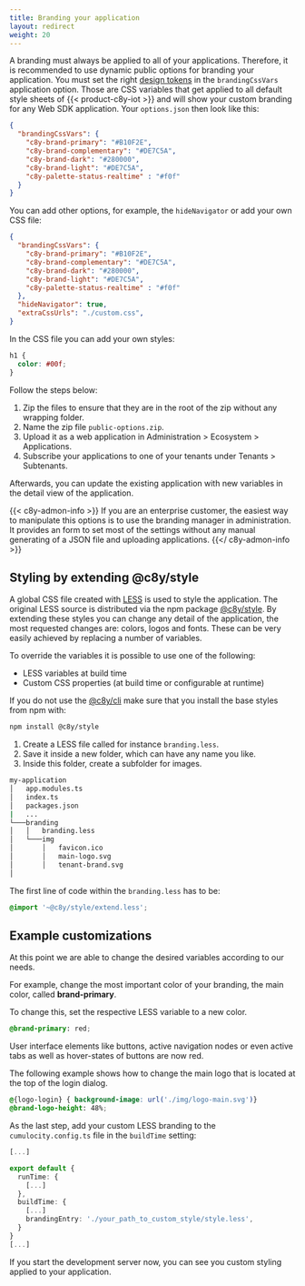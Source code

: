 ```yaml
---
title: Branding your application
layout: redirect
weight: 20
---
```


A branding must always be applied to all of your applications. Therefore, it is recommended to use
dynamic public options for branding your application. You must set the right
[design tokens](https://styleguide.cumulocity.com/apps/codex/#/ui-guidelines/foundations/design-tokens/overview) in the `brandingCssVars`
application option. Those are CSS variables that get applied to all default style sheets of
{{< product-c8y-iot >}} and will show your custom branding for any Web SDK application. Your `options.json` then
look like this:

```json
{
  "brandingCssVars": {
    "c8y-brand-primary": "#B10F2E",
    "c8y-brand-complementary": "#DE7C5A",
    "c8y-brand-dark": "#280000",
    "c8y-brand-light": "#DE7C5A",
    "c8y-palette-status-realtime" : "#f0f"
  }
}
```

You can add other options, for example, the `hideNavigator` or add your own CSS file:

```json
{
  "brandingCssVars": {
    "c8y-brand-primary": "#B10F2E",
    "c8y-brand-complementary": "#DE7C5A",
    "c8y-brand-dark": "#280000",
    "c8y-brand-light": "#DE7C5A",
    "c8y-palette-status-realtime" : "#f0f"
  },
  "hideNavigator": true,
  "extraCssUrls": "./custom.css",
}
```

In the CSS file you can add your own styles:

```css
h1 {
  color: #00f;
}
```  

Follow the steps below:

1. Zip the files to ensure that they are in the root of the zip without any wrapping folder.
2. Name the zip file `public-options.zip`.
3. Upload it as a web application in Administration > Ecosystem > Applications.
4. Subscribe your applications to one of your tenants under Tenants > Subtenants.

Afterwards, you can update the existing application with new variables in the detail
view of the application.

{{< c8y-admon-info >}}
If you are an enterprise customer, the easiest way to manipulate this options is to use the
branding manager in administration. It provides an form to set most of the settings without any
manual generating of a JSON file and uploading applications.
{{</ c8y-admon-info >}}

## Styling by extending @c8y/style

A global CSS file created with [LESS](http://lesscss.org/) is used to style the application. The
original LESS source is distributed via the npm package
[@c8y/style](https://www.npmjs.com/package/@c8y/style). By extending these styles you can
change any detail of the application, the most requested changes are: colors,
logos and fonts. These can be very easily achieved by replacing a number of variables.

To override the variables it is possible to use one of the following:

- LESS variables at build time
- Custom CSS properties (at build time or configurable at runtime)

If you do not use the [@c8y/cli](https://www.npmjs.com/package/@c8y/cli) make sure that you install
the base styles from npm with:

```bash
npm install @c8y/style
```

1. Create a LESS file called for instance `branding.less`.
2. Save it inside a new folder, which can have any name you like.
3. Inside this folder, create a subfolder for images.

```bash
my-application
│   app.modules.ts
│   index.ts
│   packages.json
|   ...
└───branding
│   │   branding.less
│   └───img
│       │   favicon.ico
│       │   main-logo.svg
│       │   tenant-brand.svg
│
```

The first line of code within the `branding.less` has to be:

```css
@import '~@c8y/style/extend.less';
```

## Example customizations

At this point we are able to change the desired variables according to our needs.

For example, change the most important color of your branding, the main color, called
**brand-primary**.

To change this, set the respective LESS variable to a new color.

```css
@brand-primary: red;
```

User interface elements like buttons, active navigation nodes or even active tabs as well as
hover-states of buttons are now red.

The following example shows how to change the main logo that is located at the top of the login dialog.

```css
@{logo-login} { background-image: url('./img/logo-main.svg')}
@brand-logo-height: 48%;
```

As the last step, add your custom LESS branding to the `cumulocity.config.ts` file in the `buildTime` setting:

```ts
[...]

export default {
  runTime: {
    [...]
  },
  buildTime: {
    [...]
    brandingEntry: './your_path_to_custom_style/style.less',
  }
}
[...]
```

If you start the development server now, you can see you custom styling applied to your application.
